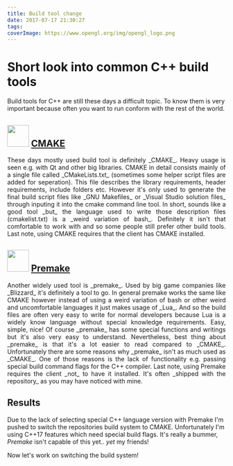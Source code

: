 ```yaml
---
title: Build tool change
date: 2017-07-17 21:30:27
tags:
coverImage: https://www.opengl.org/img/opengl_logo.png
---
```


# Short look into common C++ build tools
Build tools for C++ are still these days a difficult topic. To know them is very important because often you want to run conform with the rest of the world. 

## <img src="https://cmake.org/wp-content/uploads/2014/06/slider-cmake.png" height="50"/> [CMAKE](https://cmake.org) 
<p align="justify">
These days mostly used build tool is definitely _CMAKE_. Heavy usage is seen e.g. with Qt and other big libraries. 
CMAKE in detail consists mainly of a single file called _CMakeLists.txt_ (sometimes some helper script files are added for seperation).
This file describes the library requirements, header requirements, include folders etc. However it's only used to generate the final build script files like _GNU Makefiles_ or _Visual Studio solution files_ through inputing it into the cmake command line tool. In short, sounds like a good tool _but_ the language used to write those description files (cmakelist.txt) is a _weird variation of bash_. Definitely it isn't that comfortable to work with and so some people still prefer other build tools. Last note, using CMAKE requires that the client has CMAKE installed.
</p>

## <img src="https://premake.github.io/premake-logo.png" height="50"/> [Premake](https://premake.github.io) 
<p align="justify">
Another widely used tool is _premake_. Used by big game companies like _Blizzard_ it's definitely a tool to go. In general premake works the same like CMAKE however instead of using a weird variation of bash or other weird and uncomfortable languages it just makes usage of _Lua_. And so the build files are often very easy to write for normal developers because Lua is a widely know language without special knowledge requirements. Easy, simple, nice! Of course _premake_ has some special functions and writings but it's also very easy to understand. Nevertheless, best thing about _premake_ is that it's a lot easier to read compared to _CMAKE_. Unfortunately there are some reasons why _premake_ isn't as much used as _CMAKE_. One of those reasons is the lack of functionality e.g. passing special build command flags for the C++ compiler. Last note, using Premake requires the client _not_ to have it installed. It's often _shipped with the repository_ as you may have noticed with mine.
</p>

## Results
Due to the lack of selecting special C++ language version with Premake I'm pushed to switch the repositories build system to CMAKE. Unfortunately I'm using C++17 features which need special build flags. It's really a bummer, _Premake_ isn't capable of this yet.. _yet_ my friends!

Now let's work on switching the build system!


